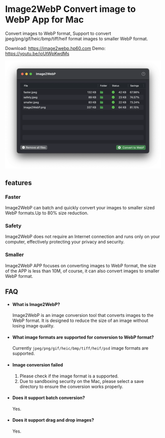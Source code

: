 # Image2WebP Convert image to WebP App for Mac

Convert images to WebP format, Support to convert jpeg/png/gif/heic/bmp/tiff/heif format images to smaller WebP format.

Download: https://image2webp.hp60.com
Demo: https://youtu.be/ioUtWpKwdMs

![Image2WebP](screenshots/Image2WebP.webp?raw=true)

## features

### Faster

Image2WebP can batch and quickly convert your images to smaller sized WebP formats.Up to 80% size reduction.

### Safety

Image2WebP does not require an Internet connection and runs only on your computer, effectively protecting your privacy and security.

### Smaller

Image2WebP APP focuses on converting images to WebP format, the size of the APP is less than 10M, of course, it can also convert images to smaller WebP format.

## FAQ

- #### What is Image2WebP?

  Image2WebP is an image conversion tool that converts images to the WebP format. It is designed to reduce the size of an image without losing image quality.

- #### What image formats are supported for conversion to WebP format?

  Currently `jpeg/png/gif/heic/bmp/tiff/heif/psd` image formats are supported.

- #### Image conversion failed

  1. Please check if the image format is a supported.
  2. Due to sandboxing security on the Mac, please select a save directory to ensure the conversion works properly.

- #### Does it support batch conversion?

  Yes.

- #### Does it support drag and drop images?

  Yes.
